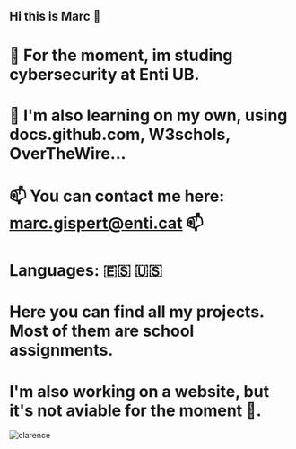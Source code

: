 ## Hi this is Marc 👋
#  🔭 For the moment, im studing cybersecurity at Enti UB. 
# 📖 I'm also learning on my own, using docs.github.com, W3schols, OverTheWire... 
# 📫 You can contact me here: marc.gispert@enti.cat 📫
# Languages: :es: :us: 
# Here you can find all my projects. Most of them are school assignments.
# I'm also working on a website, but it's not aviable for the moment 🌱.

![clarence](https://github.com/user-attachments/assets/53a3980b-48d1-4365-b3ab-f6e6238635c8)

<!--
**marcgispert11/marcgispert11** is a ✨ _special_ ✨ repository because its `README.md` (this file) appears on your GitHub profile.



 🔭 For the moment, im studing cybersecurity at Enti UB.
- 🌱 I’m also learning Python.
- 👯 I’m looking to collaborate on cybersecurity and hacking projects. 
- 📫 How to reach me: marc.gispert@enti.cat
- ⚡ Fun fact: I'll be uploading my projects in this profile. Most of them are from school assignments
